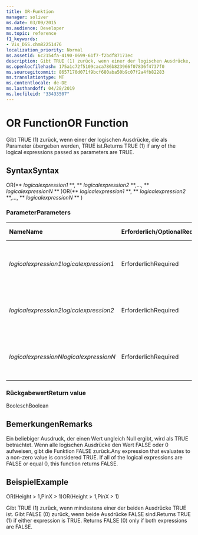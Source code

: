 ```yaml
---
title: OR-Funktion
manager: soliver
ms.date: 03/09/2015
ms.audience: Developer
ms.topic: reference
f1_keywords:
- Vis_DSS.chm82251476
localization_priority: Normal
ms.assetid: 6c2154fa-4190-0699-61f7-f2bdf87173ec
description: Gibt TRUE (1) zurück, wenn einer der logischen Ausdrücke, die als Parameter übergeben werden, TRUE ist.
ms.openlocfilehash: 175a1c72f5109caca786b823966f07836f4737f0
ms.sourcegitcommit: 8657170d071f9bcf680aba50b9c07f2a4fb82283
ms.translationtype: MT
ms.contentlocale: de-DE
ms.lasthandoff: 04/28/2019
ms.locfileid: "33433507"
---
```

# <a name="or-function"></a><span data-ttu-id="2290d-103">OR Function</span><span class="sxs-lookup"><span data-stu-id="2290d-103">OR Function</span></span>

<span data-ttu-id="2290d-104">Gibt TRUE (1) zurück, wenn einer der logischen Ausdrücke, die als Parameter übergeben werden, TRUE ist.</span><span class="sxs-lookup"><span data-stu-id="2290d-104">Returns TRUE (1) if any of the logical expressions passed as parameters are TRUE.</span></span>
  
## <a name="syntax"></a><span data-ttu-id="2290d-105">Syntax</span><span class="sxs-lookup"><span data-stu-id="2290d-105">Syntax</span></span>

<span data-ttu-id="2290d-106">OR(\*\* *logicalexpression1* \*\*, \*\* *logicalexpression2* \*\*,..., \*\* *logicalexpressionN* \*\* )</span><span class="sxs-lookup"><span data-stu-id="2290d-106">OR(\*\* *logicalexpression1* \*\*, \*\* *logicalexpression2* \*\*,..., \*\* *logicalexpressionN* \*\* )</span></span> 
  
### <a name="parameters"></a><span data-ttu-id="2290d-107">Parameter</span><span class="sxs-lookup"><span data-stu-id="2290d-107">Parameters</span></span>

|<span data-ttu-id="2290d-108">**Name**</span><span class="sxs-lookup"><span data-stu-id="2290d-108">**Name**</span></span>|<span data-ttu-id="2290d-109">**Erforderlich/Optional**</span><span class="sxs-lookup"><span data-stu-id="2290d-109">**Required/Optional**</span></span>|<span data-ttu-id="2290d-110">**Datentyp**</span><span class="sxs-lookup"><span data-stu-id="2290d-110">**Data Type**</span></span>|<span data-ttu-id="2290d-111">**Beschreibung**</span><span class="sxs-lookup"><span data-stu-id="2290d-111">**Description**</span></span>|
|:-----|:-----|:-----|:-----|
| <span data-ttu-id="2290d-112">_logicalexpression1_</span><span class="sxs-lookup"><span data-stu-id="2290d-112">_logicalexpression1_</span></span> <br/> |<span data-ttu-id="2290d-113">Erforderlich</span><span class="sxs-lookup"><span data-stu-id="2290d-113">Required</span></span>  <br/> |<span data-ttu-id="2290d-114">**String**</span><span class="sxs-lookup"><span data-stu-id="2290d-114">**String**</span></span> <br/> |<span data-ttu-id="2290d-115">Der erste Ausdruck, dessen Wahrheit ausgewertet werden soll.</span><span class="sxs-lookup"><span data-stu-id="2290d-115">The first expression whose truth you want to evaluate.</span></span>  <br/> |
| <span data-ttu-id="2290d-116">_logicalexpression2_</span><span class="sxs-lookup"><span data-stu-id="2290d-116">_logicalexpression2_</span></span> <br/> |<span data-ttu-id="2290d-117">Erforderlich</span><span class="sxs-lookup"><span data-stu-id="2290d-117">Required</span></span>  <br/> |<span data-ttu-id="2290d-118">**String**</span><span class="sxs-lookup"><span data-stu-id="2290d-118">**String**</span></span> <br/> |<span data-ttu-id="2290d-119">Der zweite Ausdruck, dessen Wahrheit ausgewertet werden soll.</span><span class="sxs-lookup"><span data-stu-id="2290d-119">The second expression whose truth you want to evaluate.</span></span>  <br/> |
| <span data-ttu-id="2290d-120">_logicalexpressionN_</span><span class="sxs-lookup"><span data-stu-id="2290d-120">_logicalexpressionN_</span></span> <br/> |<span data-ttu-id="2290d-121">Erforderlich</span><span class="sxs-lookup"><span data-stu-id="2290d-121">Required</span></span>  <br/> |<span data-ttu-id="2290d-122">**String**</span><span class="sxs-lookup"><span data-stu-id="2290d-122">**String**</span></span> <br/> |<span data-ttu-id="2290d-123">Der n-te Ausdruck, dessen Wahrheit ausgewertet werden soll.</span><span class="sxs-lookup"><span data-stu-id="2290d-123">The Nth expression whose truth you want to evaluate.</span></span>  <br/> |
   
### <a name="return-value"></a><span data-ttu-id="2290d-124">Rückgabewert</span><span class="sxs-lookup"><span data-stu-id="2290d-124">Return value</span></span>

<span data-ttu-id="2290d-125">Boolesch</span><span class="sxs-lookup"><span data-stu-id="2290d-125">Boolean</span></span>
  
## <a name="remarks"></a><span data-ttu-id="2290d-126">Bemerkungen</span><span class="sxs-lookup"><span data-stu-id="2290d-126">Remarks</span></span>

<span data-ttu-id="2290d-p101">Ein beliebiger Ausdruck, der einen Wert ungleich Null ergibt, wird als TRUE betrachtet. Wenn alle logischen Ausdrücke den Wert FALSE oder 0 aufweisen, gibt die Funktion FALSE zurück.</span><span class="sxs-lookup"><span data-stu-id="2290d-p101">Any expression that evaluates to a non-zero value is considered TRUE. If all of the logical expressions are FALSE or equal 0, this function returns FALSE.</span></span> 
  
## <a name="example"></a><span data-ttu-id="2290d-129">Beispiel</span><span class="sxs-lookup"><span data-stu-id="2290d-129">Example</span></span>

<span data-ttu-id="2290d-130">OR(Height \> 1,PinX \> 1)</span><span class="sxs-lookup"><span data-stu-id="2290d-130">OR(Height \> 1,PinX \> 1)</span></span> 
  
<span data-ttu-id="2290d-p102">Gibt TRUE (1) zurück, wenn mindestens einer der beiden Ausdrücke TRUE ist. Gibt FALSE (0) zurück, wenn beide Ausdrücke FALSE sind.</span><span class="sxs-lookup"><span data-stu-id="2290d-p102">Returns TRUE (1) if either expression is TRUE. Returns FALSE (0) only if both expressions are FALSE.</span></span> 
  

